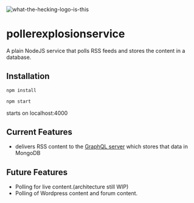 ![what-the-hecking-logo-is-this](https://github.com/RubenPonce/grahql-catcher/assets/43939942/2d4e65cb-c8e9-478b-9583-8c2f2b40870e)

# pollerexplosionservice

A plain NodeJS service that polls RSS feeds and stores the content in a database.

## Installation

```bash
npm install
```
```bash
npm start
```
starts on localhost:4000
## Current Features
- delivers RSS content to the [GraphQL server](https://github.com/RubenPonce/grahql-catcher) which stores that data in MongoDB
## Future Features
- Polling for live content.(architecture still WIP)
- Polling of Wordpress content and forum content.
